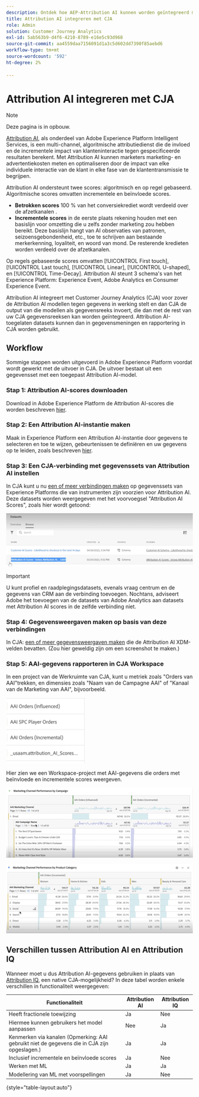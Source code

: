```yaml
---
description: Ontdek hoe AEP-Attribution AI kunnen worden geïntegreerd met Workspace in CJA.
title: Attribution AI integreren met CJA
role: Admin
solution: Customer Journey Analytics
exl-id: 5ab563b9-d4f6-4210-8789-e16e5c93d968
source-git-commit: aa4559daa7156091d1a3c5d602dd7390f85aebd6
workflow-type: tm+mt
source-wordcount: '592'
ht-degree: 2%

---
```


# Attribution AI integreren met CJA

>[!NOTE]
>
>Deze pagina is in opbouw.

[Attribution AI](https://experienceleague.adobe.com/docs/experience-platform/intelligent-services/attribution-ai/overview.html?lang=en), als onderdeel van Adobe Experience Platform Intelligent Services, is een multi-channel, algoritmische attributiedienst die de invloed en de incrementele impact van klanteninteractie tegen gespecificeerde resultaten berekent. Met Attribution AI kunnen marketers marketing- en advertentiekosten meten en optimaliseren door de impact van elke individuele interactie van de klant in elke fase van de klantentransmissie te begrijpen.

Attribution AI ondersteunt twee scores: algoritmisch en op regel gebaseerd. Algoritmische scores omvatten incrementele en beïnvloede scores.

* **Betrokken scores** 100 % van het conversiekrediet wordt verdeeld over de afzetkanalen .
* **Incrementele scores** in de eerste plaats rekening houden met een basislijn voor omzetting die u zelfs zonder marketing zou hebben bereikt. Deze basislijn hangt van AI observaties van patronen, seizoensgebondenheid, etc., toe te schrijven aan bestaande merkerkenning, loyaliteit, en woord van mond. De resterende kredieten worden verdeeld over de afzetkanalen.

Op regels gebaseerde scores omvatten [!UICONTROL First touch], [!UICONTROL Last touch], [!UICONTROL Linear], [!UICONTROL U-shaped], en [!UICONTROL Time-Decay]. Attribution AI steunt 3 schema&#39;s van het Experience Platform: Experience Event, Adobe Analytics en Consumer Experience Event.

Attribution AI integreert met Customer Journey Analytics (CJA) voor zover de Attribution AI modellen tegen gegevens in werking stelt en dan CJA de output van die modellen als gegevensreeks invoert, die dan met de rest van uw CJA gegevensreeksen kan worden geïntegreerd. Attribution AI-toegelaten datasets kunnen dan in gegevensmeningen en rapportering in CJA worden gebruikt.

## Workflow

Sommige stappen worden uitgevoerd in Adobe Experience Platform voordat wordt gewerkt met de uitvoer in CJA. De uitvoer bestaat uit een gegevensset met een toegepast Attribution AI-model.

### Stap 1: Attribution AI-scores downloaden

Download in Adobe Experience Platform de Attribution AI-scores die worden beschreven [hier](https://experienceleague.adobe.com/docs/experience-platform/intelligent-services/attribution-ai/getting-started.html?lang=en#downloading-attribution-ai-scores).

### Stap 2: Een Attribution AI-instantie maken

Maak in Experience Platform een Attribution AI-instantie door gegevens te selecteren en toe te wijzen, gebeurtenissen te definiëren en uw gegevens op te leiden, zoals beschreven [hier](https://experienceleague.adobe.com/docs/experience-platform/intelligent-services/attribution-ai/user-guide.html).

### Stap 3: Een CJA-verbinding met gegevenssets van Attribution AI instellen

In CJA kunt u nu [een of meer verbindingen maken](/help/connections/create-connection.md) op gegevenssets van Experience Platforms die van instrumenten zijn voorzien voor Attribution AI. Deze datasets worden weergegeven met het voorvoegsel &quot;Attribution AI Scores&quot;, zoals hier wordt getoond:

![AAI-scores](assets/aai-scores.png)

>[!IMPORTANT]
>
>U kunt profiel en raadplegingsdatasets, evenals vraag centrum en de gegevens van CRM aan de verbinding toevoegen. Nochtans, adviseert Adobe het toevoegen van de datasets van Adobe Analytics aan datasets met Attribution AI scores in de zelfde verbinding niet.


### Stap 4: Gegevensweergaven maken op basis van deze verbindingen

In CJA: [een of meer gegevensweergaven maken](/help/data-views/create-dataview.md) die de Attribution AI XDM-velden bevatten. (Zou hier geweldig zijn om een screenshot te maken.)

### Stap 5: AAI-gegevens rapporteren in CJA Workspace

In een project van de Werkruimte van CJA, kunt u metriek zoals &quot;Orders van AAI&quot;trekken, en dimensies zoals &quot;Naam van de Campagne AAI&quot; of &quot;Kanaal van de Marketing van AAI&quot;, bijvoorbeeld.

![AAI-afmetingen](assets/aai-dims.png)

Hier zien we een Workspace-project met AAI-gegevens die orders met beïnvloede en incrementele scores weergeven.

![AAI-project](assets/aai-project.png)

![AAI-project](assets/aai-project2.png)


## Verschillen tussen Attribution AI en Attribution IQ

Wanneer moet u dus Attribution AI-gegevens gebruiken in plaats van [Attribution IQ](/help/analysis-workspace/attribution/overview.md), een native CJA-mogelijkheid? In deze tabel worden enkele verschillen in functionaliteit weergegeven:

| Functionaliteit | Attribution AI | Attribution IQ |
| --- | --- | --- |
| Heeft fractionele toewijzing | Ja | Nee |
| Hiermee kunnen gebruikers het model aanpassen | Nee | Ja |
| Kenmerken via kanalen (Opmerking: AAI gebruikt niet de gegevens die in CJA zijn opgeslagen.) | Ja | Ja |
| Inclusief incrementele en beïnvloede scores | Ja | Nee |
| Werken met ML | Ja | Ja |
| Modellering van ML met voorspellingen | Ja | Nee |

{style=&quot;table-layout:auto&quot;}
